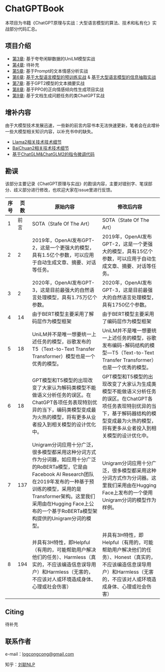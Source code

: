 # ChatGPTBook

本项目为书籍《ChatGPT原理与实战：大型语言模型的算法、技术和私有化》实战部分代码汇总。

## 项目介绍

- [第3章](UniLMProj/README.md): 基于夸夸闲聊数据的UniLM模型实战
- [第4章](): 待补充
- [第5章](PromptProj/README.md): 基于Prompt的文本情感分析实战
- [第6章](): [基于大型语言模型的预训练实战](LLMPreProj/README.md) & [基于大型语言模型的信息抽取实战](LLMFTProj/README.md)
- [第7章](GPT2Proj/README.md): 基于GPT2模型的文本摘要实战
- [第8章](PPOProj/README.md): 基于PPO的正向情感倾向性生成项目实战
- [第9章](RLHFProj/README.md): 基于文档生成问题任务的类ChatGPT实战

## 增补内容

由于大模型技术发展迅速，一些新的前言内容书本无法快速更新，笔者会在此增补一些大模型相关知识内容，以补充书中的缺失。

- [Llama2相关技术技术细节](https://zhuanlan.zhihu.com/p/644671690)
- [BaiChuan2相关技术技术细节](https://zhuanlan.zhihu.com/p/656570703)
- [基于ChatGLM&ChatGLM2的指令微调代码](https://github.com/liucongg/ChatGLM-Finetuning)

## 勘误

该部分主要记录《ChatGPT原理与实战》的勘误内容，主要对错别字、笔误部分、歧义部分进行修改，也欢迎大家在issue里进行反馈。

| 序号  | 页数   |  原始内容 |  修改后内容|
| ------  | ------ | ------  | ------  |
| 1	| 前言|SOTA（Stafe Of The Art） | SOTA（State Of The Art）|
| 2	| 2| 2019年，OpenAI发布GPT-2，这是一个更强大的模型，具有1.5亿个参数，可以应用于自动生成文章、摘要、对话等任务。 | 2019年，OpenAI发布GPT-2，这是一个更强大的模型，具有15亿个参数，可以应用于自动生成文章、摘要、对话等任务。 |
| 3	| 2| 2020年，OpenAI发布GPT-3，这是目前最强大的自然语言处理模型，具有1.75万亿个参数。 | 2020年，OpenAI发布GPT-3，这是目前最强大的自然语言处理模型，具有1750亿个参数。 |
| 4	| 14| 由于BERT模型主要采用了解码层作为模型框架 |  由于BERT模型主要采用了编码层作为模型框架|
| 5	| 18| UniLM并不是唯一想要统一上述任务的模型，谷歌发布的T5（Text-to-Text Transfer Transformer）模型也是一个优秀的模型。| UniLM并不是唯一想要统一上述任务的模型，谷歌发布编码-解码结构的模型—T5（Text-to-Text Transfer Transformer）也是一个优秀的模型。 |
| 6	| 18| GPT模型和T5模型的出现改变了大家认为解码类模型不能做语义分析任务的误区。在ChatGPT各项任务表现特别优异的当下，编码类模型变成最为火热的模型，将有更多从业者投入到相关模型的设计优化中。 |  GPT模型和T5模型的出现改变了大家认为生成类模型不能做语义分析任务的误区。在ChatGPT各项任务表现特别优异的当下，基于解码器结构的模型变成最为火热的模型，将有更多从业者投入到相关模型的设计优化中。|
| 7	| 137| Unigram分词应用十分广泛，很多模型都采用这种分词方式作为分词器，如应用十分广泛的RoBERTa模型，它是由Facebook AI Research团队在2019年发布的一种基于预训练的模型，采用的是Transformer架构。这里我们采用由在Hugging Face上公布的一个基于RoBERTa模型架构提供的Unigram分词的模型。 | Unigram分词应用十分广泛，很多模型都采用这种分词方式作为分词器。这里我们采用由在Hugging Face上发布的一个使用Unigram分词的模型作为样例。 |
| 8	| 194|并具有3H特性，即Helpful（有用的，可能帮助用户解决他们的任务）、Harmless（真实的，不应该编造信息误导用户）和Harmless（无害的，不应该对人或环境造成身体、心理或社会伤害） | 并具有3H特性，即Helpful（有用的，可能帮助用户解决他们的任务）、Honest（真实的，不应该编造信息误导用户）和Harmless（无害的，不应该对人或环境造成身体、心理或社会伤害） |

## Citing

待补充

## 联系作者

e-mail：logcongcong@gmail.com

知乎：[刘聪NLP](https://www.zhihu.com/people/LiuCongNLP)